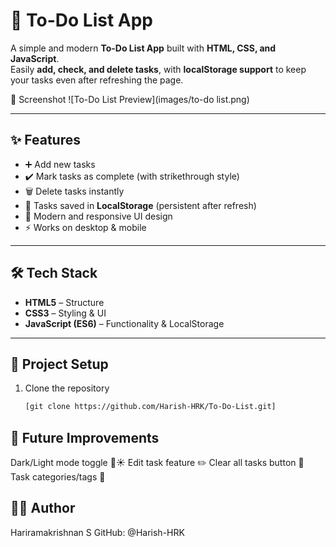 # 📝 To-Do List App

A simple and modern **To-Do List App** built with **HTML, CSS, and JavaScript**.  
Easily **add, check, and delete tasks**, with **localStorage support** to keep your tasks even after refreshing the page.  


📸 Screenshot
![To-Do List Preview](images/to-do list.png) <!-- Your uploaded screenshot -->

---

## ✨ Features
- ➕ Add new tasks  
- ✔️ Mark tasks as complete (with strikethrough style)  
- 🗑️ Delete tasks instantly  
- 💾 Tasks saved in **LocalStorage** (persistent after refresh)  
- 🎨 Modern and responsive UI design  
- ⚡ Works on desktop & mobile  

---

## 🛠️ Tech Stack
- **HTML5** – Structure  
- **CSS3** – Styling & UI  
- **JavaScript (ES6)** – Functionality & LocalStorage  

---

## 📂 Project Setup
1. Clone the repository  
   ```bash
   [git clone https://github.com/Harish-HRK/To-Do-List.git]


## 🚀 Future Improvements
Dark/Light mode toggle 🌙☀️
Edit task feature ✏️
Clear all tasks button 🧹
Task categories/tags 📂

## 👨‍💻 Author
Hariramakrishnan S
GitHub: @Harish-HRK
